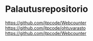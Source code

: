 # Palautusrepositorio
https://github.com/jtpcode/Webcounter
<a href="https://github.com/jtpcode/ohtuvarasto">https://github.com/jtpcode/ohtuvarasto</a>
<a href="https://github.com/jtpcode/Webcounter">https://github.com/jtpcode/Webcounter</a>
